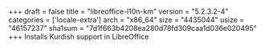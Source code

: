 +++
draft = false
title = "libreoffice-l10n-km"
version = "5.2.3.2-4"
categories = ['locale-extra']
arch = "x86_64"
size = "4435044"
usize = "46157237"
sha1sum = "7d1f663b4208ea280d78fd309caa1d036e020495"
+++
Installs Kurdish support in LibreOffice